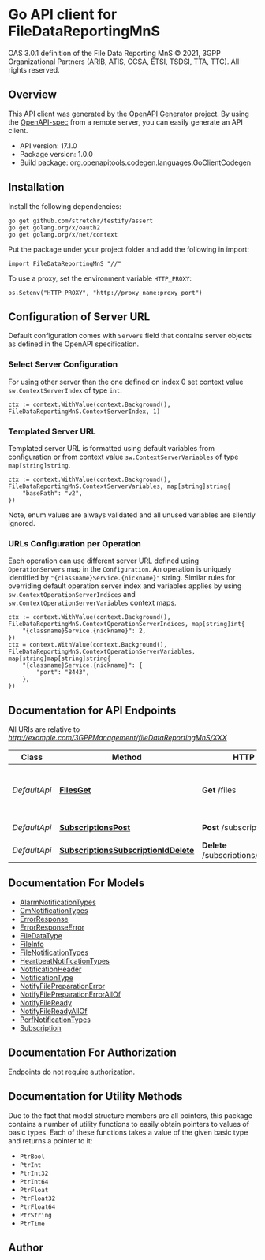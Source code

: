 # Go API client for FileDataReportingMnS

OAS 3.0.1 definition of the File Data Reporting MnS © 2021, 3GPP Organizational Partners (ARIB, ATIS, CCSA, ETSI, TSDSI, TTA, TTC). All rights reserved.

## Overview
This API client was generated by the [OpenAPI Generator](https://openapi-generator.tech) project.  By using the [OpenAPI-spec](https://www.openapis.org/) from a remote server, you can easily generate an API client.

- API version: 17.1.0
- Package version: 1.0.0
- Build package: org.openapitools.codegen.languages.GoClientCodegen

## Installation

Install the following dependencies:

```shell
go get github.com/stretchr/testify/assert
go get golang.org/x/oauth2
go get golang.org/x/net/context
```

Put the package under your project folder and add the following in import:

```golang
import FileDataReportingMnS "//"
```

To use a proxy, set the environment variable `HTTP_PROXY`:

```golang
os.Setenv("HTTP_PROXY", "http://proxy_name:proxy_port")
```

## Configuration of Server URL

Default configuration comes with `Servers` field that contains server objects as defined in the OpenAPI specification.

### Select Server Configuration

For using other server than the one defined on index 0 set context value `sw.ContextServerIndex` of type `int`.

```golang
ctx := context.WithValue(context.Background(), FileDataReportingMnS.ContextServerIndex, 1)
```

### Templated Server URL

Templated server URL is formatted using default variables from configuration or from context value `sw.ContextServerVariables` of type `map[string]string`.

```golang
ctx := context.WithValue(context.Background(), FileDataReportingMnS.ContextServerVariables, map[string]string{
	"basePath": "v2",
})
```

Note, enum values are always validated and all unused variables are silently ignored.

### URLs Configuration per Operation

Each operation can use different server URL defined using `OperationServers` map in the `Configuration`.
An operation is uniquely identified by `"{classname}Service.{nickname}"` string.
Similar rules for overriding default operation server index and variables applies by using `sw.ContextOperationServerIndices` and `sw.ContextOperationServerVariables` context maps.

```golang
ctx := context.WithValue(context.Background(), FileDataReportingMnS.ContextOperationServerIndices, map[string]int{
	"{classname}Service.{nickname}": 2,
})
ctx = context.WithValue(context.Background(), FileDataReportingMnS.ContextOperationServerVariables, map[string]map[string]string{
	"{classname}Service.{nickname}": {
		"port": "8443",
	},
})
```

## Documentation for API Endpoints

All URIs are relative to *http://example.com/3GPPManagement/fileDataReportingMnS/XXX*

Class | Method | HTTP request | Description
------------ | ------------- | ------------- | -------------
*DefaultApi* | [**FilesGet**](docs/DefaultApi.md#filesget) | **Get** /files | Read information about available files
*DefaultApi* | [**SubscriptionsPost**](docs/DefaultApi.md#subscriptionspost) | **Post** /subscriptions | Create a subscription
*DefaultApi* | [**SubscriptionsSubscriptionIdDelete**](docs/DefaultApi.md#subscriptionssubscriptioniddelete) | **Delete** /subscriptions/{subscriptionId} | Delete a subscription


## Documentation For Models

 - [AlarmNotificationTypes](docs/AlarmNotificationTypes.md)
 - [CmNotificationTypes](docs/CmNotificationTypes.md)
 - [ErrorResponse](docs/ErrorResponse.md)
 - [ErrorResponseError](docs/ErrorResponseError.md)
 - [FileDataType](docs/FileDataType.md)
 - [FileInfo](docs/FileInfo.md)
 - [FileNotificationTypes](docs/FileNotificationTypes.md)
 - [HeartbeatNotificationTypes](docs/HeartbeatNotificationTypes.md)
 - [NotificationHeader](docs/NotificationHeader.md)
 - [NotificationType](docs/NotificationType.md)
 - [NotifyFilePreparationError](docs/NotifyFilePreparationError.md)
 - [NotifyFilePreparationErrorAllOf](docs/NotifyFilePreparationErrorAllOf.md)
 - [NotifyFileReady](docs/NotifyFileReady.md)
 - [NotifyFileReadyAllOf](docs/NotifyFileReadyAllOf.md)
 - [PerfNotificationTypes](docs/PerfNotificationTypes.md)
 - [Subscription](docs/Subscription.md)


## Documentation For Authorization

 Endpoints do not require authorization.


## Documentation for Utility Methods

Due to the fact that model structure members are all pointers, this package contains
a number of utility functions to easily obtain pointers to values of basic types.
Each of these functions takes a value of the given basic type and returns a pointer to it:

* `PtrBool`
* `PtrInt`
* `PtrInt32`
* `PtrInt64`
* `PtrFloat`
* `PtrFloat32`
* `PtrFloat64`
* `PtrString`
* `PtrTime`

## Author



